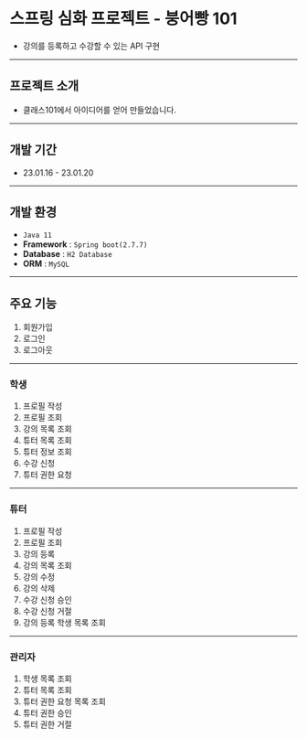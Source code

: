 # 스프링 심화 프로젝트 - 붕어빵 101
- 강의를 등록하고 수강할 수 있는 API 구현
---
## 프로젝트 소개
- 클래스101에서 아이디어를 얻어 만들었습니다.
---
## 개발 기간
- 23.01.16 - 23.01.20
---
## 개발 환경
- `Java 11`
- **Framework** : `Spring boot(2.7.7)`
- **Database** : `H2 Database`
- **ORM** : `MySQL`
---
## 주요 기능
1. 회원가입
2. 로그인
3. 로그아웃
---
### 학생
1. 프로필 작성
2. 프로필 조회
3. 강의 목록 조회
4. 튜터 목록 조회
5. 튜터 정보 조회
6. 수강 신청
7. 튜터 권한 요청
---
### 튜터
1. 프로필 작성
2. 프로필 조회
3. 강의 등록
4. 강의 목록 조회
5. 강의 수정
6. 강의 삭제
7. 수강 신청 승인
8. 수강 신청 거절
9. 강의 등록 학생 목록 조회
---
### 관리자
1. 학생 목록 조회
2. 튜터 목록 조회
3. 튜터 권한 요청 목록 조회
4. 튜터 권한 승인
5. 튜터 권한 거절
